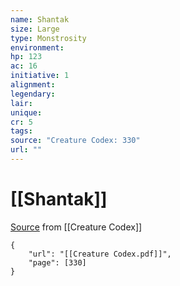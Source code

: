 ```yaml
---
name: Shantak
size: Large
type: Monstrosity
environment: 
hp: 123
ac: 16
initiative: 1
alignment: 
legendary: 
lair: 
unique: 
cr: 5
tags: 
source: "Creature Codex: 330"
url: ""
---
```

# [[Shantak]]

[Source](zotero://open-pdf/library/items/NTNKJRHG?page=330) from [[Creature Codex]]

```pdf
{
	"url": "[[Creature Codex.pdf]]",
	"page": [330]
}
```

